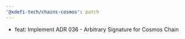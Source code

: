 ```yaml
---
'@xdefi-tech/chains-cosmos': patch
---
```


- feat: Implement ADR 036 - Arbitrary Signature for Cosmos Chain
